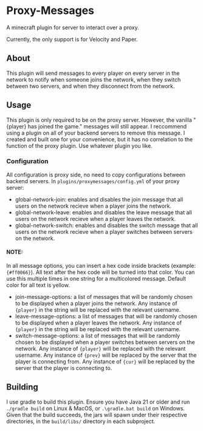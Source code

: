 # Proxy-Messages
A minecraft plugin for server to interact over a proxy.

Currently, the only support is for Velocity and Paper.

## About
This plugin will send messages to every player on every server in the network to notify when someone joins the network, when they switch between two servers, and when they disconnect from the network.

## Usage
This plugin is only required to be on the proxy server. However, the vanilla "{player} has joined the game." messages will still appear. I reccommend using a plugin on all of your backend servers to remove this message. I created and built one for your convenience, but it has no correlation to the function of the proxy plugin. Use whatever plugin you like.

### Configuration
All configuration is proxy side, no need to copy configurations between backend servers.
In `plugins/proxymessages/config.yml` of your proxy server:
* global-network-join: enables and disables the join message that all users on the network recieve when a player joins the network.
* global-network-leave: enables and disables the leave message that all users on the network recieve when a player leaves the network.
* global-network-switch: enables and disables the switch message that all users on the network recieve when a player switches between servers on the network.

#### NOTE:
In all message options, you can insert a hex code inside brackets (example: `{#ff0066}`). All text after the hex code will be turned into that color. You can use this multiple times in one string for a multicolored message. Default color for all text is yellow.

* join-message-options: a list of messages that will be randomly chosen to be displayed when a player joins the network. Any instance of `{player}` in the string will be replaced with the relevant username.
* leave-message-options: a list of messages that will be randomly chosen to be displayed when a player leaves the network. Any instance of `{player}` in the string will be replaced with the relevant username.
* switch-message-options: a list of messages that will be randomly chosen to be displayed when a player switches between servers on the network. Any instance of `{player}` will be replaced with the relevant username. Any instance of `{prev}` will be replaced by the server that the player is connecting from. Any instance of `{cur}` will be replaced by the server that the player is connecting to.

## Building
I use gradle to build this plugin. Ensure you have Java 21 or older and run `./gradle build` on Linux & MacOS, or `.\gradle.bat build` on Windows. Given that the build succeeds, the jars will spawn under their respective directories, in the `build/libs/` directory in each subproject.
